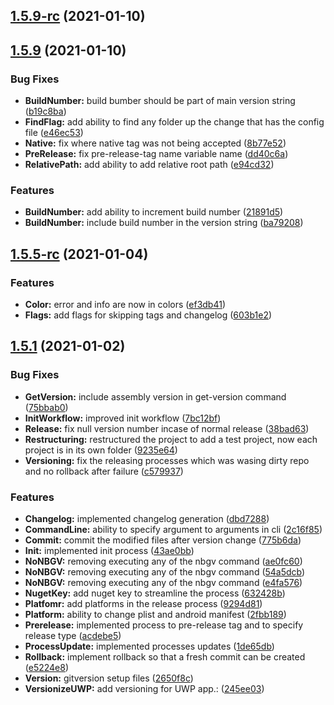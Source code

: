 ## [1.5.9-rc](https://github.com/shrknt35/release/compare/v1.5.9...v1.5.9-rc) (2021-01-10)



## [1.5.9](https://github.com/shrknt35/release/compare/v1.5.5-rc...v1.5.9) (2021-01-10)


### Bug Fixes

* **BuildNumber:** build bumber should be part of main version string ([b19c8ba](https://github.com/shrknt35/release/commit/b19c8ba225f4a24bef3e22874c4bb2aa54c9fcaa))
* **FindFlag:** add ability to find any folder up the change that has the config file ([e46ec53](https://github.com/shrknt35/release/commit/e46ec5310388d41e7b54f34c4c4f8dca326f113f))
* **Native:** fix where native tag was not being accepted ([8b77e52](https://github.com/shrknt35/release/commit/8b77e52d1c1ada94e3a9e3537d3e6827129df962))
* **PreRelease:** fix pre-release-tag name variable name ([dd40c6a](https://github.com/shrknt35/release/commit/dd40c6a13e31e7b7e121f34ee86c8f9466f7eb14))
* **RelativePath:** add ability to add relative root path ([e94cd32](https://github.com/shrknt35/release/commit/e94cd3222b3cd1c80cc495183632d6dba55948bc))


### Features

* **BuildNumber:** add ability to increment build number ([21891d5](https://github.com/shrknt35/release/commit/21891d504cae6fa69694749316f6074c28c340a9))
* **BuildNumber:** include build number in the version string ([ba79208](https://github.com/shrknt35/release/commit/ba7920837b373a7d26097fee197285b9bff51f7b))



## [1.5.5-rc](https://github.com/shrknt35/release/compare/v1.5.1...v1.5.5-rc) (2021-01-04)


### Features

* **Color:** error and info are now in colors ([ef3db41](https://github.com/shrknt35/release/commit/ef3db41cf2866cf04df67af47c046d598f67fb0a))
* **Flags:** add flags for skipping tags and changelog ([603b1e2](https://github.com/shrknt35/release/commit/603b1e2d1513c04df33053eb2a32de0afd1f2125))



## [1.5.1](https://github.com/shrknt35/release/compare/9235e643c1d229246b3cea723cf6f8c23b75e58a...v1.5.1) (2021-01-02)


### Bug Fixes

* **GetVersion:** include assembly version in get-version command ([75bbab0](https://github.com/shrknt35/release/commit/75bbab08b68a061fb00c85597c1f6e6419d74a3e))
* **InitWorkflow:** improved init workflow ([7bc12bf](https://github.com/shrknt35/release/commit/7bc12bf9ab7669d9023cede06fc0972364093fdc))
* **Release:** fix null version number incase of normal release ([38bad63](https://github.com/shrknt35/release/commit/38bad63729f5abfe2a043d1183afa5d85d87288d))
* **Restructuring:** restructured the project to add a test project, now each project is in its own folder ([9235e64](https://github.com/shrknt35/release/commit/9235e643c1d229246b3cea723cf6f8c23b75e58a))
* **Versioning:** fix the releasing processes which was wasing dirty repo and no rollback after failure ([c579937](https://github.com/shrknt35/release/commit/c5799373da415f845df1fb8469664ec14c3f34c4))


### Features

* **Changelog:** implemented changelog generation ([dbd7288](https://github.com/shrknt35/release/commit/dbd7288048ca8a257533d7d61ae6ae41153a3b03))
* **CommandLine:** ability to specify argument to arguments in cli ([2c16f85](https://github.com/shrknt35/release/commit/2c16f85e3d93f6e9f53930954d5b69a50a89db6e))
* **Commit:** commit the modified files after version change ([775b6da](https://github.com/shrknt35/release/commit/775b6dae6ce7d9c1183b3d68b757d4e48eee5d1d))
* **Init:** implemented init process ([43ae0bb](https://github.com/shrknt35/release/commit/43ae0bb446977fb5fd1e6731deef43013dde9f07))
* **NoNBGV:** removing executing any of the nbgv command ([ae0fc60](https://github.com/shrknt35/release/commit/ae0fc60d0080eb3bc0148c47190cd65acebe4ebd))
* **NoNBGV:** removing executing any of the nbgv command ([54a5dcb](https://github.com/shrknt35/release/commit/54a5dcb008c5118a13ed10f69d5074ed51055a08))
* **NoNBGV:** removing executing any of the nbgv command ([e4fa576](https://github.com/shrknt35/release/commit/e4fa5765ec400d3d9c267f6b0c66cec9c990b66b))
* **NugetKey:** add nuget key to streamline the process ([632428b](https://github.com/shrknt35/release/commit/632428be1f8295661d5ce50e2fd9d24293747c1d))
* **Platfomr:** add platforms in the release process ([9294d81](https://github.com/shrknt35/release/commit/9294d811068ad02cfe6c63058182036fa6c34238))
* **Platform:** ability to change plist and android manifest ([2fbb189](https://github.com/shrknt35/release/commit/2fbb1894970f704e804d760b07c6c43dc235f2c3))
* **Prerelease:** implemented process to pre-release tag and to specify release type ([acdebe5](https://github.com/shrknt35/release/commit/acdebe58e9922c4e7197cfcdd567198c4a2703b4))
* **ProcessUpdate:** implemented processes updates ([1de65db](https://github.com/shrknt35/release/commit/1de65db670a389de2b62e5fcb47cfad2278fde19))
* **Rollback:** implement rollback so that a fresh commit can be created ([e5224e8](https://github.com/shrknt35/release/commit/e5224e801da1c84873e1a714dba4f8445ab80564))
* **Version:** gitversion setup files ([2650f8c](https://github.com/shrknt35/release/commit/2650f8c0d4828ee03c278a0bd7b928acbc248a13))
* **VersionizeUWP:** add versioning for UWP app.: ([245ee03](https://github.com/shrknt35/release/commit/245ee038ca5947d487adf10c7b12ac067d676d0a))



